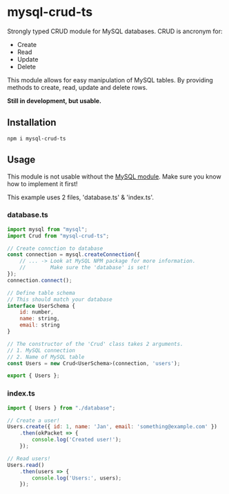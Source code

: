 # mysql-crud-ts

Strongly typed CRUD module for MySQL databases.
CRUD is ancronym for:
- Create
- Read
- Update
- Delete

This module allows for easy manipulation of MySQL tables.
By providing methods to create, read, update and delete rows.

**Still in development, but usable.**


## Installation
```
npm i mysql-crud-ts
```


## Usage
This module is not usable without the [MySQL module](https://www.npmjs.com/package/mysql).
Make sure you know how to implement it first!

This example uses 2 files, 'database.ts' & 'index.ts'.

### database.ts
```javascript
import mysql from "mysql";
import Crud from "mysql-crud-ts";

// Create connction to database
const connection = mysql.createConnection({
    // ... -> Look at MySQL NPM package for more information.
    //        Make sure the 'database' is set!
});
connection.connect();

// Define table schema
// This should match your database
interface UserSchema {
    id: number,
    name: string,
    email: string
}

// The constructor of the 'Crud' class takes 2 arguments.
// 1. MySQL connection
// 2. Name of MySQL table
const Users = new Crud<UserSchema>(connection, 'users');

export { Users };
```

### index.ts
```javascript
import { Users } from "./database";

// Create a user!
Users.create({ id: 1, name: 'Jan', email: 'something@example.com' })
    .then(okPacket => {
        console.log('Created user!');
    });

// Read users!
Users.read()
    .then(users => {
        console.log('Users:', users);
    });
```
